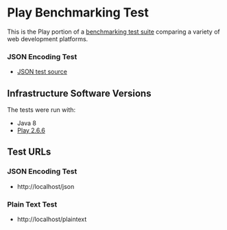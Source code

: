 # Play Benchmarking Test

This is the Play portion of a [benchmarking test suite](../) comparing a variety of web development platforms.

### JSON Encoding Test

* [JSON test source](app/controllers/Application.java)

## Infrastructure Software Versions
The tests were run with:

* Java 8
* [Play 2.6.6](http://http://www.playframework.com/)

## Test URLs
### JSON Encoding Test

* http://localhost/json

### Plain Text Test

* http://localhost/plaintext
